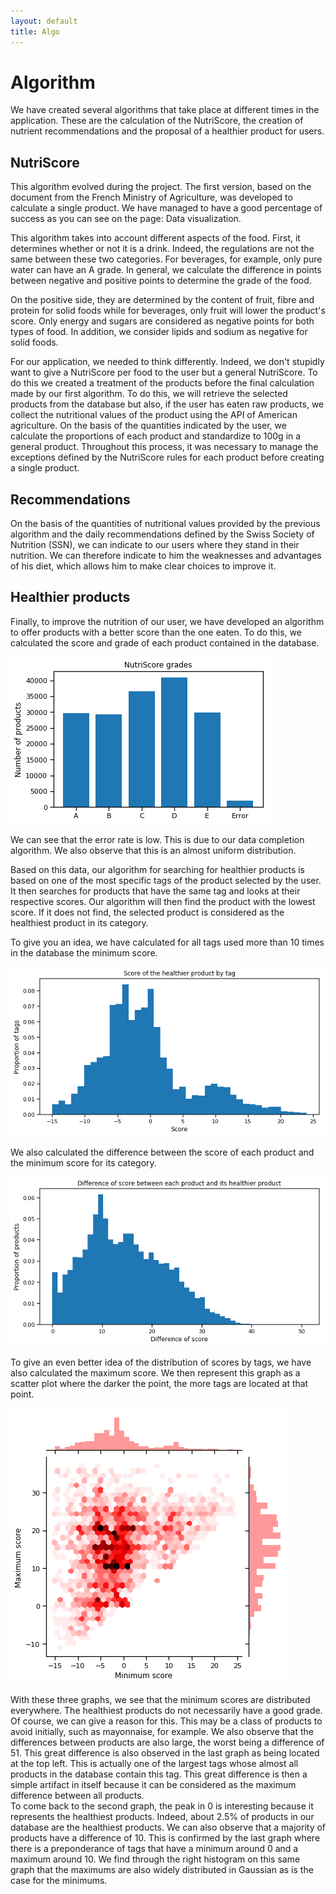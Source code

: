 ```yaml
---
layout: default
title: Algo
---
```

# Algorithm
We have created several algorithms that take place at different times in the application. These are the calculation of the NutriScore, the creation of nutrient recommendations and the proposal of a healthier product for users.

## NutriScore
This algorithm evolved during the project. The first version, based on the document from the French Ministry of Agriculture, was developed to calculate a single product. We have managed to have a good percentage of success as you can see on the page: Data visualization. 

This algorithm takes into account different aspects of the food. First, it determines whether or not it is a drink. Indeed, the regulations are not the same between these two categories. For beverages, for example, only pure water can have an A grade. In general, we calculate the difference in points between negative and positive points to determine the grade of the food. 

On the positive side, they are determined by the content of fruit, fibre and protein for solid foods while for beverages, only fruit will lower the product's score. Only energy and sugars are considered as negative points for both types of food. In addition, we consider lipids and sodium as negative for solid foods.

For our application, we needed to think differently. Indeed, we don't stupidly want to give a NutriScore per food to the user but a general NutriScore. To do this we created a treatment of the products before the final calculation made by our first algorithm. 
To do this, we will retrieve the selected products from the database but also, if the user has eaten raw products, we collect the nutritional values of the product using the API of American agriculture. On the basis of the quantities indicated by the user, we calculate the proportions of each product and standardize to 100g in a general product. Throughout this process, it was necessary to manage the exceptions defined by the NutriScore rules for each product before creating a single product.

## Recommendations
On the basis of the quantities of nutritional values provided by the previous algorithm and the daily recommendations defined by the Swiss Society of Nutrition (SSN), we can indicate to our users where they stand in their nutrition.  We can therefore indicate to him the weaknesses and advantages of his diet, which allows him to make clear choices to improve it. 

## Healthier products
Finally, to improve the nutrition of our user, we have developed an algorithm to offer products with a better score than the one eaten. 
To do this, we calculated the score and grade of each product contained in the database.

![png](./image/grade_proportion.png)

We can see that the error rate is low. This is due to our data completion algorithm. We also observe that this is an almost uniform distribution.

Based on this data, our algorithm for searching for healthier products is based on one of the most specific tags of the product selected by the user. It then searches for products that have the same tag and looks at their respective scores. Our algorithm will then find the product with the lowest score. If it does not find, the selected product is considered as the healthiest product in its category. 

To give you an idea, we have calculated for all tags used more than 10 times in the database the minimum score.

![png](./image/min_score.png)

We also calculated the difference between the score of each product and the minimum score for its category. 

![png](./image/diff_score.png)

To give an even better idea of the distribution of scores by tags, we have also calculated the maximum score. We then represent this graph as a scatter plot where the darker the point, the more tags are located at that point. 

![png](./image/max_min_score.png)

With these three graphs, we see that the minimum scores are distributed everywhere. The healthiest products do not necessarily have a good grade. Of course, we can give a reason for this. This may be a class of products to avoid initially, such as mayonnaise, for example. We also observe that the differences between products are also large, the worst being a difference of 51. This great difference is also observed in the last graph as being located at the top left. This is actually one of the largest tags whose almost all products in the database contain this tag. This great difference is then a simple artifact in itself because it can be considered as the maximum difference between all products.  
To come back to the second graph, the peak in 0 is interesting because it represents the healthiest products. Indeed, about 2.5% of products in our database are the healthiest products. We can also observe that a majority of products have a difference of 10. This is confirmed by the last graph where there is a preponderance of tags that have a minimum around 0 and a maximum around 10. We find through the right histogram on this same graph that the maximums are also widely distributed in Gaussian as is the case for the minimums. 
